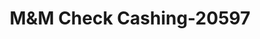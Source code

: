 ---
f_zip-code: 39168
f_state-code: MS
title: M&M Check Cashing-20597
f_phone: 601-785-4699
f_city-only: Taylorsville
f_address: 315 Forest Street Taylorsville
f_location-unique-id: '20597'
slug: m&m-check-cashing-20597
updated-on: '2024-05-30T13:46:58.046Z'
created-on: '2024-05-30T13:36:59.803Z'
published-on: '2024-05-30T13:54:32.469Z'
f_city-state: cms/city/taylorsville-ms.md
f_company: cms/company/m&m-check-cashing.md
f_state: cms/state/mississippi.md
layout: '[payday-loan].html'
tags: payday-loan
---